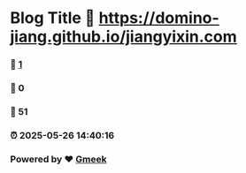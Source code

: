 # Blog Title :link: https://domino-jiang.github.io/jiangyixin.com 
### :page_facing_up: [1](https://domino-jiang.github.io/jiangyixin.com/tag.html) 
### :speech_balloon: 0 
### :hibiscus: 51 
### :alarm_clock: 2025-05-26 14:40:16 
### Powered by :heart: [Gmeek](https://github.com/Meekdai/Gmeek)
